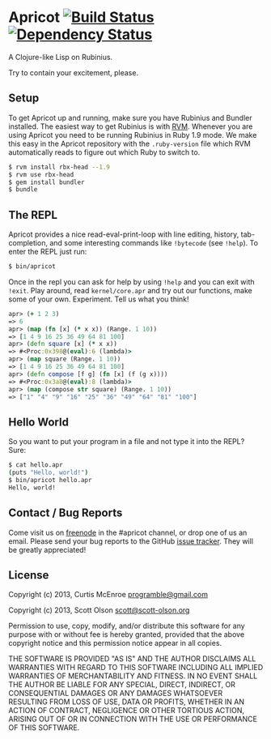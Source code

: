 # Apricot [![Build Status](https://secure.travis-ci.org/programble/apricot.png?branch=master)](http://travis-ci.org/programble/apricot) [![Dependency Status](https://gemnasium.com/programble/apricot.png?travis)](https://gemnasium.com/programble/apricot)

A Clojure-like Lisp on Rubinius.

Try to contain your excitement, please.


## Setup
To get Apricot up and running, make sure you have Rubinius and Bundler installed.
The easiest way to get Rubinius is with [RVM](https://rvm.io/). Whenever you are
using Apricot you need to be running Rubinius in Ruby 1.9 mode. We make this easy
in the Apricot repository with the `.ruby-version` file which RVM automatically
reads to figure out which Ruby to switch to.

``` sh
$ rvm install rbx-head --1.9
$ rvm use rbx-head
$ gem install bundler
$ bundle
```

## The REPL
Apricot provides a nice read-eval-print-loop with line editing, history,
tab-completion, and some interesting commands like `!bytecode` (see `!help`).
To enter the REPL just run:
``` sh
$ bin/apricot
```

Once in the repl you can ask for help by using `!help` and you can exit with `!exit`.
Play around, read `kernel/core.apr` and try out our functions, make some of your own.
Experiment. Tell us what you think!
``` clojure
apr> (+ 1 2 3)
=> 6
apr> (map (fn [x] (* x x)) (Range. 1 10))
=> [1 4 9 16 25 36 49 64 81 100]
apr> (defn square [x] (* x x))
=> #<Proc:0x398@(eval):6 (lambda)>
apr> (map square (Range. 1 10))
=> [1 4 9 16 25 36 49 64 81 100]
apr> (defn compose [f g] (fn [x] (f (g x))))
=> #<Proc:0x3a8@(eval):8 (lambda)>
apr> (map (compose str square) (Range. 1 10))
=> ["1" "4" "9" "16" "25" "36" "49" "64" "81" "100"]
```

## Hello World
So you want to put your program in a file and not type it into the REPL? Sure:
``` sh
$ cat hello.apr
(puts "Hello, world!")
$ bin/apricot hello.apr
Hello, world!
```

## Contact / Bug Reports
Come visit us on [freenode](http://freenode.net/) in the #apricot channel, or
drop one of us an email. Please send your bug reports to the GitHub
[issue tracker](https://github.com/programble/apricot/issues). They will be
greatly appreciated!


## License

Copyright (c) 2013, Curtis McEnroe <programble@gmail.com>

Copyright (c) 2013, Scott Olson <scott@scott-olson.org>

Permission to use, copy, modify, and/or distribute this software for any
purpose with or without fee is hereby granted, provided that the above
copyright notice and this permission notice appear in all copies.

THE SOFTWARE IS PROVIDED "AS IS" AND THE AUTHOR DISCLAIMS ALL WARRANTIES
WITH REGARD TO THIS SOFTWARE INCLUDING ALL IMPLIED WARRANTIES OF
MERCHANTABILITY AND FITNESS. IN NO EVENT SHALL THE AUTHOR BE LIABLE FOR
ANY SPECIAL, DIRECT, INDIRECT, OR CONSEQUENTIAL DAMAGES OR ANY DAMAGES
WHATSOEVER RESULTING FROM LOSS OF USE, DATA OR PROFITS, WHETHER IN AN
ACTION OF CONTRACT, NEGLIGENCE OR OTHER TORTIOUS ACTION, ARISING OUT OF
OR IN CONNECTION WITH THE USE OR PERFORMANCE OF THIS SOFTWARE.
